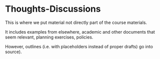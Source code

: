 # Thoughts-Discussions

This is where we put material not directly part of the course materials.

It includes examples from elsewhere, academic and other documents that seem relevant, planning exercises, policies.

However, outlines (i.e. with placeholders instead of proper drafts) go into source).

